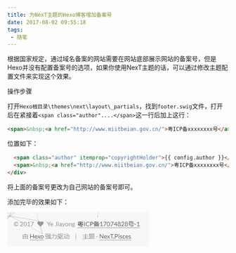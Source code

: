 ```yaml
---
title: 为NexT主题的Hexo博客增加备案号
date: 2017-08-02 09:55:18
tags:
 - 随笔
---
```


根据国家规定，通过域名备案的网站需要在网站底部展示网站的备案号，但是Hexo并没有配置备案号的选项，如果你使用NexT主题的话，可以通过修改主题配置文件来实现这个效果。

操作步骤

打开`Hexo根目录\themes\next\layout\_partials`，找到`footer.swig`文件，打开后在紧接着`<span class="author"....</span>`这一行后加上这行：

```html
<span>&nbsp;<a href="http://www.miitbeian.gov.cn/">粤ICP备xxxxxxxx号</a></span>
```

位置如下：

```html
  <span class="author" itemprop="copyrightHolder">{{ config.author }}</span>
  <span>&nbsp;<a href="http://www.miitbeian.gov.cn/">粤ICP备xxxxxxxx号</a></span>
</div>
```

将上面的备案号更改为自己网站的备案号即可。

添加完毕的效果如下：

![效果](为NexT主题的Hexo博客增加备案号/备案号.png)